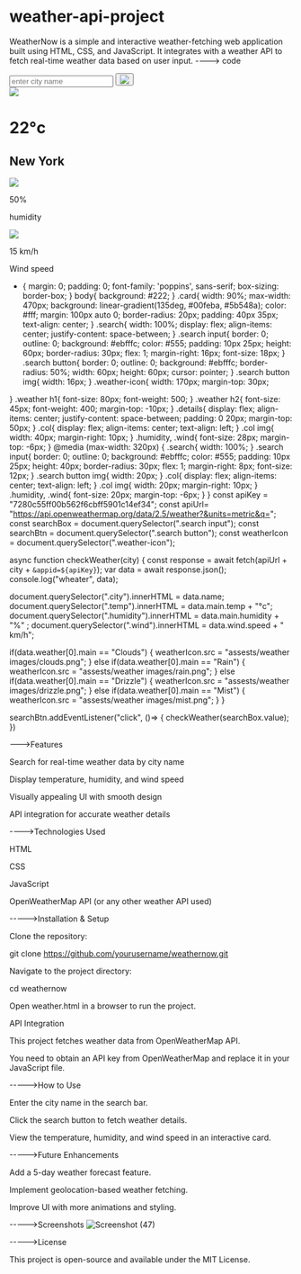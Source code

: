 # weather-api-project
WeatherNow is a simple and interactive weather-fetching web application built using HTML, CSS, and JavaScript. It integrates with a weather API to fetch real-time weather data based on user input.
----> code
<!DOCTYPE html>
<html lang="en">
<head>
    <meta charset="UTF-8">
    <meta name="viewport" content="width=device-width, initial-scale=1.0">
    <title>weather</title>
    <link rel="stylesheet" href="weather.css">
</head>
<body>
    <div class="card">
        <div class="search">
            <input type="text" placeholder="enter city name" spellcheck="false">
            <button><img src="assests/weather images/search.png"></button>
        </div>
        <div class="weather">
            <img src="assests/weather images/rain.png" class="weather-icon">
            <h1 class="temp">22°c</h1>
            <h2 class="city">New York</h2>
            <div class="details">
                <div class="col">
                    <img src="assests/weather images/humidity.png">
                    <div>
                        <p class="humidity">50%</p>
                        <p>humidity</p>
                    </div>
                </div>
                <div class="col">
                    <img src="assests/weather images/wind.png">
                    <div>
                        <p class="wind">15 km/h</p>
                        <p>Wind speed</p>
                    </div>
                </div>
            </div>
        </div>
    </div>
    <script src="weather.js"></script>
</body>
</html>

* {
    margin: 0;
    padding: 0;
    font-family: 'poppins', sans-serif;
    box-sizing: border-box;
}
body{
    background: #222;
}
.card{
    width: 90%;
    max-width: 470px;
    background: linear-gradient(135deg, #00feba, #5b548a);
    color: #fff;
    margin: 100px auto 0;
    border-radius: 20px;
    padding: 40px 35px;
    text-align: center;
}
.search{
    width: 100%;
    display: flex;
    align-items: center;
    justify-content: space-between;
}
.search input{
    border: 0;
    outline: 0;
    background: #ebfffc;
    color: #555;
    padding: 10px 25px;
    height: 60px;
    border-radius: 30px;
    flex: 1;
    margin-right: 16px;
    font-size: 18px;
}
.search button{
    border: 0;
    outline: 0;
    background: #ebfffc;
    border-radius: 50%;
    width: 60px;
    height: 60px;
    cursor: pointer;
}
.search button img{
    width: 16px;
}
.weather-icon{
    width: 170px;
    margin-top: 30px;

}
.weather h1{
    font-size: 80px;
    font-weight: 500;
}
.weather h2{
    font-size: 45px;
    font-weight: 400;
    margin-top: -10px;
}
.details{
    display: flex;
    align-items: center;
    justify-content: space-between;
    padding: 0 20px;
    margin-top: 50px;
}
.col{
    display: flex;
    align-items: center;
    text-align: left;
}
.col img{
    width: 40px;
    margin-right: 10px;
}
.humidity, .wind{
    font-size: 28px;
    margin-top: -6px;
}
@media (max-width: 320px) {
    .search{
        width: 100%;
    }
    .search input{
        border: 0;
        outline: 0;
        background: #ebfffc;
        color: #555;
        padding: 10px 25px;
        height: 40px;
        border-radius: 30px;
        flex: 1;
        margin-right: 8px;
        font-size: 12px;
    }
    .search button img{
        width: 20px;
    }
    .col{
        display: flex;
        align-items: center;
        text-align: left;
    }
    .col img{
        width: 20px;
        margin-right: 10px;
    }
    .humidity, .wind{
        font-size: 20px;
        margin-top: -6px;
    }
}
const apiKey = "7280c55ff00b562f6cbff5901c14ef34";
const apiUrl= "https://api.openweathermap.org/data/2.5/weather?&units=metric&q=";
const searchBox = document.querySelector(".search input");
const searchBtn = document.querySelector(".search button");
const weatherIcon = document.querySelector(".weather-icon");

async function checkWeather(city) {
    const response = await fetch(apiUrl + city + `&appid=${apiKey}`);
    var data = await response.json();
    console.log("wheater", data);

document.querySelector(".city").innerHTML = data.name;
document.querySelector(".temp").innerHTML = data.main.temp + "°c";
document.querySelector(".humidity").innerHTML = data.main.humidity + "%" ;
document.querySelector(".wind").innerHTML = data.wind.speed + " km/h";

if(data.weather[0].main == "Clouds") {
    weatherIcon.src = "assests/weather images/clouds.png";
}
else if(data.weather[0].main == "Rain") {
    weatherIcon.src = "assests/weather images/rain.png";
}
else if(data.weather[0].main == "Drizzle") {
    weatherIcon.src = "assests/weather images/drizzle.png";
}
else if(data.weather[0].main == "Mist") {
    weatherIcon.src = "assests/weather images/mist.png";
}
}


 searchBtn.addEventListener("click", ()=> {
    checkWeather(searchBox.value);
 })

--->Features

Search for real-time weather data by city name

Display temperature, humidity, and wind speed

Visually appealing UI with smooth design

API integration for accurate weather details

---->Technologies Used

HTML

CSS

JavaScript

OpenWeatherMap API (or any other weather API used)

----->Installation & Setup

Clone the repository:

git clone https://github.com/yourusername/weathernow.git

Navigate to the project directory:

cd weathernow

Open weather.html in a browser to run the project.

API Integration

This project fetches weather data from OpenWeatherMap API.

You need to obtain an API key from OpenWeatherMap and replace it in your JavaScript file.

----->How to Use

Enter the city name in the search bar.

Click the search button to fetch weather details.

View the temperature, humidity, and wind speed in an interactive card.

----->Future Enhancements

Add a 5-day weather forecast feature.

Implement geolocation-based weather fetching.

Improve UI with more animations and styling.

----->Screenshots
![Screenshot (47)](https://github.com/user-attachments/assets/2090e992-439a-4a70-aecc-0541d92b8509)



----->License

This project is open-source and available under the MIT License.
